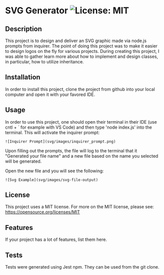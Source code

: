 # SVG Generator        ![License: MIT](https://img.shields.io/badge/License-MIT-yellow.svg)

## Description

This project is to design and deliver an SVG graphic made via node.js prompts from inquirer. The point of doing this project was to make it easier to design logos on the fly for various projects. During creating this project, I was able to gather learn more about how to implement and design classes, in particular, how to utilize inheritance.

## Installation

In order to install this project, clone the project from github into your local computer and open it with your favored IDE.

## Usage

In order to use this project, one should open their terminal in their IDE (use cntl + ` for example with VS Code) and then type 'node index.js' into the terminal. This will activate the inquirer prompt:


    ![Inquirer Prompt](svg/images/inquirer_prompt.png)

Upon filling out the prompts, the file will log to the terminal that it "Generated your file name" and a new file based on the name you selected will be generated.

Open the new file and you will see the following: 

    ![Svg Example](svg/images/svg-file-output)

## License

This project uses a MIT license. For more on the MIT license, please see: https://opensource.org/licenses/MIT

## Features

If your project has a lot of features, list them here.

## Tests

Tests were generated using Jest npm. They can be used from the git clone.
